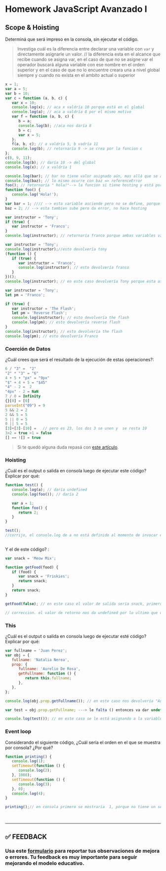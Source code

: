 # Homework JavaScript Avanzado I

## Scope & Hoisting

Determiná que será impreso en la consola, sin ejecutar el código.

> Investiga cuál es la diferencia entre declarar una variable con `var` y directamente asignarle un valor. // la diferencia esta en el alcance que recibe cuando se asigna var, en el caso de que no se asigne var el operador buscará alguna variable con ese nombre en el orden superior y en el caso de que no lo encuentre creara una a nivel global siempre y cuando no exista en el ambito actual o superior 

```javascript
x = 1;
var a = 5;
var b = 10;
var c = function (a, b, c) {
   var x = 10;
   console.log(x); // aca x valdría 10 porque está en el global
   console.log(a); // aca a valdría 8 por el mismo motivo 
   var f = function (a, b, c) {
      b = a;
      console.log(b); //aca nos daría 8
      b = c; 
      var x = 5;
   };
   f(a, b, c); // a valdría 5, b vadría 11 
   console.log(b); // retornaría 9 -> se crea por la funcion c
};
c(8, 9, 11);
console.log(b); // daría 10 -> del global
console.log(x); // x valdría 1 
```

```javascript
console.log(bar); // bar no tiene valor asignado aún, mas allá que se asigna posteriormente ==> undefined   
console.log(baz); // lo mismo ocurre con baz => referenceError
foo(); // retornaría " hola!"--> la funcion si tiene hosting y está por encima de su llamado siempre. cuando ejecuta la funcion busca donde está y la ejecuta. no importa donde la escribi, se la llama y se va ejecutarse siempre. porque tiene hosting 
function foo() {
   console.log('Hola!'); 
}
var bar = 1; //// --> esta variable asciende pero no se define, porque se despide posteriormente. si pondría let se rompe el codigo, no asciende, no hace hosting
baz = 2; // --> esta tambien sube pero da error, no hace hosting
```

```javascript
var instructor = 'Tony';
if (true) {
   var instructor = 'Franco';
}
console.log(instructor); // retornaría franco porque ambas variables var estan en el global y la segunda sobreescribe a la primera 
```

```javascript
var instructor = 'Tony';
console.log(instructor);//esto devolvería tony
(function () {
   if (true) {
      var instructor = 'Franco';
      console.log(instructor); // esto devolvería franco 
   }
})();
console.log(instructor); // en este caso devolvería Tony porque esta asignado en el global, franco está anidado en una funcion. 
```

```javascript
var instructor = 'Tony';
let pm = 'Franco';

if (true) {
   var instructor = 'The Flash';
   let pm = 'Reverse Flash';
   console.log(instructor); // esto devolvería the flash 
   console.log(pm); // esto devolvería reverse flash
}
console.log(instructor); // esto devolvería the flash 
console.log(pm); // esto devolvería Franco 
```

### Coerción de Datos

¿Cuál crees que será el resultado de la ejecución de estas operaciones?:

```javascript
6 / "3" =  "2"
"2" * "3" = "6"
4 + 5 + "px" = "9px"
"$" + 4 + 5 = "$45"
"4" - 2 =  2
"4px" - 2 = NaN
7 / 0 = Infinity
{}[0] = [0]
parseInt("09") = 9
5 && 2 = 2
2 && 5 = 5
5 || 0 = 5
0 || 5 = 5 
[3]+[3]-[10] =   // pero es 23, los dos 3 se unen y  se resta 10
3>2 = true >1 = false 
[] == ![] = true 
```

> Si te quedó alguna duda repasá con [este artículo](http://javascript.info/tutorial/object-conversion).

### Hoisting

¿Cuál es el output o salida en consola luego de ejecutar este código? Explicar por qué:

```javascript
function test() {
   console.log(a); // daría undefined
   console.log(foo()); // daría 2 

   var a = 1;
   function foo() {
      return 2;
   }
}

test(); 
//corrijo, el console.log de a no está definido al momento de invocar el console.log, por ende el resultado de salida sería undefined y 2.
                                                      
```

Y el de este código? :

```javascript
var snack = 'Meow Mix';

function getFood(food) {
   if (food) {
      var snack = 'Friskies';
      return snack;
   }
   return snack;
}

getFood(false); // en este caso el valor de salida sería snack, primero porque está definido en el global, y segundo porque en la funcion getfood se invoca el parametro food, mediante un if. está diciendo que si food coincide con la variable = "friskies" retorne ese valor en el caso de que sea TRUE. pero como al invocar la funccion se determina que la misma es (false), y en la funcion no se asignó una alternativa como else o else if, por defecto asigna la variable del global 

// correccion. el valor de retorno nos da undefined por lo ultimo que dije respecto a que no se ha establecido una alternativa en caso de que nos diera false. si a la funcion le pasamos por parametro "true" , nos devuelve "friskies"
```

### This

¿Cuál es el output o salida en consola luego de ejecutar esté código? Explicar por qué:

```javascript
var fullname = 'Juan Perez';
var obj = {
   fullname: 'Natalia Nerea',
   prop: {
      fullname: 'Aurelio De Rosa',
      getFullname: function () {
         return this.fullname;
      },
   },
};

console.log(obj.prop.getFullname()); // en este caso nos devolvería "Aurelio de rosa", porque mediante el console.log se está accediendo a la propiedad obj, a su vez se está accediendo a prop, en esta propiedad se a asignado la  variable fullname : "aurelio de rosa". que si bien fullname ya se ha definido a nivel global, dentro de esta funcion se ha reasignado su valor, teniendo validez solo dentro del metodo GetFullname.  

var test = obj.prop.getFullname; ---> le falta () entonces va dar undefined 

console.log(test()); // en este caso se le está asignando a la variable "test" el valor de "aurelio de la rosa", porque esta usando un metodo para acceder a la funcion que expliqué en el ejemplo anterior. la misma tiene definida un metodo para que retorne fullname = "aurelio de la rosa" 
```

### Event loop

Considerando el siguiente código, ¿Cuál sería el orden en el que se muestra por consola? ¿Por qué?

```javascript
function printing() {
   console.log(1);
   setTimeout(function () {
      console.log(2);
   }, 1000);
   setTimeout(function () {
      console.log(3);
   }, 0);
   console.log(4);
}

printing();// en consola primero se mostraría  1, porque no tiene un setTimeout asignado, en segundo termino se monstraría 4, porque tampoco tiene un setTime asignado, luego se mostraría 3, porque tiene un setTime asignado a 0 segundos y por ultimo se mostraría 2, porque tiene un setTime asignado a 1 segundo. 
```

</br >

---

## **✅ FEEDBACK**

### Usa este [**formulario**](https://docs.google.com/forms/d/e/1FAIpQLSe1MybH_Y-xcp1RP0jKPLndLdJYg8cwyHkSb9MwSrEjoxyzWg/viewform) para reportar tus observaciones de mejora o errores. Tu feedback es muy importante para seguir mejorando el modelo educativo.
